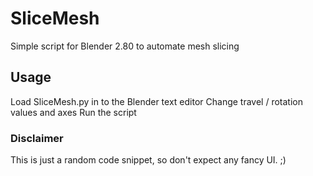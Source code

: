 # SliceMesh
Simple script for Blender 2.80 to automate mesh slicing

## Usage
Load SliceMesh.py in to the Blender text editor
Change travel / rotation values and axes
Run the script

### Disclaimer
This is just a random code snippet, so don't expect any fancy UI. ;)
